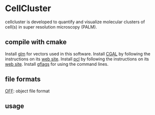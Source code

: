 # CellCluster

cellcluster is developed to quantify and visualize molecular clusters of cell(s) in super resolution microscopy (PALM).

## compile with cmake

Install [glm][] for vectors used in this software.
Install [CGAL][] by following the instructions on its [web site][CGAL].
Install [pcl][] by following the instructions on its [web site][pcl].
Install [gflags][] for using the command lines.

## file formats

[OFF][]: object file format

## usage


[glm]: https://github.com/g-truc/glm
[CGAL]: http://www.cgal.org
[pcl]: http://pointclouds.org
[gflags]: https://github.com/gflags/gflags
[OFF]: http://www.geomview.org/docs/html/OFF.html#OFF

